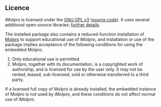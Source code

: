 ## Licence
iMolpro is licensed under the [GNU GPL v3](https://www.gnu.org/licenses/licenses.html#GPL) ([source code](https://github.com/molpro/iMolpro)). It uses several additional open-source libraries: [further details](https://github.com/molpro/iMolpro/blob/master/README.md#acknowledgements).

The installed package also contains a reduced-function installation of [Molpro](https://www.molpro.net) to support educational use of iMolpro, and installation or use of the package implies acceptance of the following conditions for using the embedded Molpro.

1. Only educational use is permitted.
2. Molpro, together with its documentation, is a copyrighted work of authorship,  and is licensed for use  by the user only. It may not be rented, leased, sub-licensed, sold or otherwise transferred to a third party.


If a licensed full copy of Molpro is already installed, the embedded instance of Molpro is not used by iMolpro, and these conditions do not affect normal use of iMolpro.
